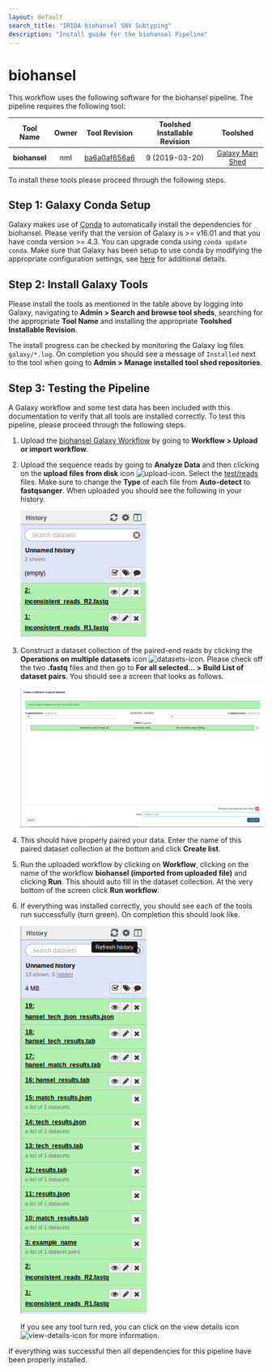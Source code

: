 ```yaml
---
layout: default
search_title: "IRIDA biohansel SNV Subtyping"
description: "Install guide for the biohansel Pipeline"
---
```


biohansel
===========

This workflow uses the following software for the biohansel pipeline. The pipeline requires the following tool:

| Tool Name                      | Owner    | Tool Revision | Toolshed Installable Revision | Toolshed             |
|:------------------------------:|:--------:|:-------------:|:-----------------------------:|:--------------------:|
| **biohansel**                 | nml      | [ba6a0af656a6][]| 9 (2019-03-20)              | [Galaxy Main Shed][] |


To install these tools please proceed through the following steps.

## Step 1: Galaxy Conda Setup

Galaxy makes use of [Conda][conda] to automatically install the dependencies for biohansel.  Please verify that the version of Galaxy is >= v16.01 and that you have conda version >= 4.3. You can upgrade conda using `conda update conda`.  Make sure that Galaxy has been setup to use conda by modifying the appropriate configuration settings, see [here][galaxy-config] for additional details.


## Step 2: Install Galaxy Tools

Please install the tools as mentioned in the table above by logging into Galaxy, navigating to **Admin > Search and browse tool sheds**, searching for the appropriate **Tool Name** and installing the appropriate **Toolshed Installable Revision**.

The install progress can be checked by monitoring the Galaxy log files `galaxy/*.log`.  On completion you should see a message of `Installed` next to the tool when going to **Admin > Manage installed tool shed repositories**.

## Step 3: Testing the Pipeline

A Galaxy workflow and some test data has been included with this documentation to verify that all tools are installed correctly.  To test this pipeline, please proceed through the following steps.

1. Upload the [biohansel Galaxy Workflow][] by going to **Workflow > Upload or import workflow**.
2. Upload the sequence reads by going to **Analyze Data** and then clicking on the **upload files from disk** icon ![upload-icon][].  Select the [test/reads][] files.  Make sure to change the **Type** of each file from **Auto-detect** to **fastqsanger**.  When uploaded you should see the following in your history.

    ![upload-history][]

3. Construct a dataset collection of the paired-end reads by clicking the **Operations on multiple datasets** icon ![datasets-icon][].  Please check off the two **.fastq** files and then go to **For all selected... > Build List of dataset pairs**.  You should see a screen that looks as follows.

    ![dataset-pair-screen][]

4. This should have properly paired your data. Enter the name of this paired dataset collection at the bottom and click **Create list**.
5. Run the uploaded workflow by clicking on **Workflow**, clicking on the name of the workflow **biohansel (imported from uploaded file)** and clicking **Run**.  This should auto fill in the dataset collection.  At the very bottom of the screen click **Run workflow**.
6. If everything was installed correctly, you should see each of the tools run successfully (turn green).  On completion this should look like.

    ![workflow-success]

    If you see any tool turn red, you can click on the view details icon ![view-details-icon][] for more information.

If everything was successful then all dependencies for this pipeline have been properly installed.

[ba6a0af656a6]: https://toolshed.g2.bx.psu.edu/view/nml/biohansel/ba6a0af656a6
[galaxy-config]: ../../setup#step-4-modify-configuration-file
[Galaxy Main Shed]: http://toolshed.g2.bx.psu.edu/
[biohansel Galaxy Workflow]: ../test/biohansel/biohansel.ga
[upload-icon]: ../test/snvphyl/images/upload-icon.jpg
[test/reads]: ../test/biohansel/reads
[upload-history]: ../test/biohansel/images/history.png
[datasets-icon]: ../test/snvphyl/images/datasets-icon.jpg
[dataset-pair-screen]: ../test/biohansel/images/pairing.png
[workflow-success]: ../test/biohansel/images/completed.png
[view-details-icon]: ../test/snvphyl/images/view-details-icon.jpg
[conda]: https://conda.io/docs/intro.html
[bioconda]: https://bioconda.github.io/
